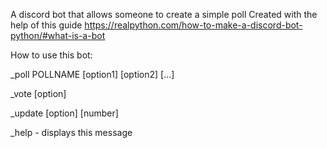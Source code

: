 A discord bot that allows someone to create a simple poll
Created with the help of this guide https://realpython.com/how-to-make-a-discord-bot-python/#what-is-a-bot

How to use this bot:

_poll POLLNAME [option1] [option2] [...]

_vote [option]

_update [option] [number]

_help - displays this message
